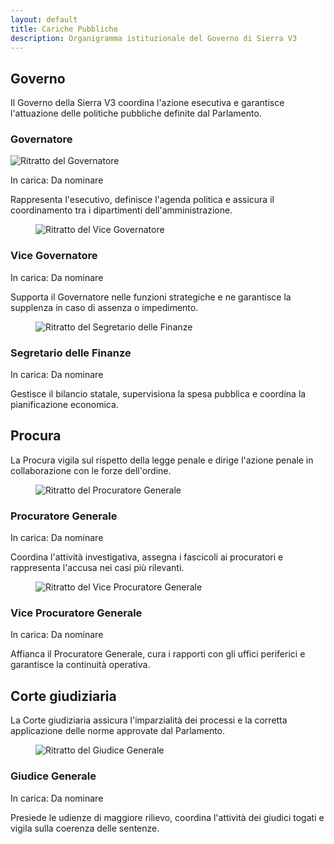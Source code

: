 ```yaml
---
layout: default
title: Cariche Pubbliche
description: Organigramma istituzionale del Governo di Sierra V3
---
```


<section class="content-section">
  <h2>Governo</h2>
  <p>Il Governo della Sierra V3 coordina l'azione esecutiva e garantisce l'attuazione delle politiche pubbliche definite dal Parlamento.</p>
  <div class="governance-grid role-grid">
    <article class="department-card role-card" data-icon="🏛️">
      <div class="role-content">
        <h3>Governatore</h3>
        <img src="{{ '/assets/images/placeholder-portrait.svg' | relative_url }}" alt="Ritratto del Governatore" loading="lazy" />
        <p class="role-holder">In carica: <span>Da nominare</span></p>
        <p>Rappresenta l'esecutivo, definisce l'agenda politica e assicura il coordinamento tra i dipartimenti dell'amministrazione.</p>
      </div>
    </article>
    <article class="department-card role-card" data-icon="🤝">
      <figure class="role-media">
        <img src="{{ '/assets/images/placeholder-portrait.svg' | relative_url }}" alt="Ritratto del Vice Governatore" loading="lazy" />
      </figure>
      <div class="role-content">
        <h3>Vice Governatore</h3>
        <p class="role-holder">In carica: <span>Da nominare</span></p>
        <p>Supporta il Governatore nelle funzioni strategiche e ne garantisce la supplenza in caso di assenza o impedimento.</p>
      </div>
    </article>
    <article class="department-card role-card" data-icon="💼">
      <figure class="role-media">
        <img src="{{ '/assets/images/placeholder-portrait.svg' | relative_url }}" alt="Ritratto del Segretario delle Finanze" loading="lazy" />
      </figure>
      <div class="role-content">
        <h3>Segretario delle Finanze</h3>
        <p class="role-holder">In carica: <span>Da nominare</span></p>
        <p>Gestisce il bilancio statale, supervisiona la spesa pubblica e coordina la pianificazione economica.</p>
      </div>
    </article>
  </div>
</section>

<section class="content-section">
  <h2>Procura</h2>
  <p>La Procura vigila sul rispetto della legge penale e dirige l'azione penale in collaborazione con le forze dell'ordine.</p>
  <div class="governance-grid role-grid">
    <article class="department-card role-card" data-icon="⚖️">
      <figure class="role-media">
        <img src="{{ '/assets/images/placeholder-portrait.svg' | relative_url }}" alt="Ritratto del Procuratore Generale" loading="lazy" />
      </figure>
      <div class="role-content">
        <h3>Procuratore Generale</h3>
        <p class="role-holder">In carica: <span>Da nominare</span></p>
        <p>Coordina l'attività investigativa, assegna i fascicoli ai procuratori e rappresenta l'accusa nei casi più rilevanti.</p>
      </div>
    </article>
    <article class="department-card role-card" data-icon="🛡️">
      <figure class="role-media">
        <img src="{{ '/assets/images/placeholder-portrait.svg' | relative_url }}" alt="Ritratto del Vice Procuratore Generale" loading="lazy" />
      </figure>
      <div class="role-content">
        <h3>Vice Procuratore Generale</h3>
        <p class="role-holder">In carica: <span>Da nominare</span></p>
        <p>Affianca il Procuratore Generale, cura i rapporti con gli uffici periferici e garantisce la continuità operativa.</p>
      </div>
    </article>
  </div>
</section>

<section class="content-section">
  <h2>Corte giudiziaria</h2>
  <p>La Corte giudiziaria assicura l'imparzialità dei processi e la corretta applicazione delle norme approvate dal Parlamento.</p>
  <div class="governance-grid role-grid">
    <article class="department-card role-card" data-icon="📜">
      <figure class="role-media">
        <img src="{{ '/assets/images/placeholder-portrait.svg' | relative_url }}" alt="Ritratto del Giudice Generale" loading="lazy" />
      </figure>
      <div class="role-content">
        <h3>Giudice Generale</h3>
        <p class="role-holder">In carica: <span>Da nominare</span></p>
        <p>Presiede le udienze di maggiore rilievo, coordina l'attività dei giudici togati e vigila sulla coerenza delle sentenze.</p>
      </div>
    </article>
  </div>
</section>
